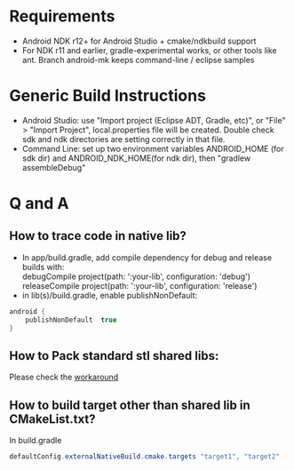# Requirements
* Android NDK r12+ for Android Studio + cmake/ndkbuild support
* For NDK r11 and earlier, gradle-experimental works, or other tools like ant. Branch android-mk keeps command-line / eclipse samples 

# Generic Build Instructions
* Android Studio: use "Import project (Eclipse ADT, Gradle, etc)", or "File" > "Import Project", local.properties file will be created. Double check sdk and ndk directories are setting correctly in that file.
* Command Line: set up two environment variables ANDROID_HOME (for sdk dir) and ANDROID_NDK_HOME(for ndk dir), then "gradlew assembleDebug"


# Q and A
## How to trace code in native lib?   
* In app/build.gradle, add compile dependency for debug and release builds with:   
debugCompile project(path: ':your-lib', configuration: 'debug')   
releaseCompile project(path: ':your-lib', configuration: 'release')
* in lib(s)/build.gradle, enable publishNonDefault:    
```java
android {
    publishNonDefault  true
}
```
## How to Pack standard stl shared libs:
 Please check the [workaround](http://stackoverflow.com/questions/39620739)

## How to build target other than shared lib in CMakeList.txt?
In build.gradle
```java 
defaultConfig.externalNativeBuild.cmake.targets "target1", "target2"
```

